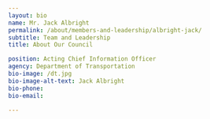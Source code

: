 ```yaml
---
layout: bio
name: Mr. Jack Albright
permalink: /about/members-and-leadership/albright-jack/
subtitle: Team and Leadership
title: About Our Council

position: Acting Chief Information Officer
agency: Department of Transportation
bio-image: /dt.jpg
bio-image-alt-text: Jack Albright
bio-phone:
bio-email:

---
```

